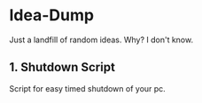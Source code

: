 # Idea-Dump
Just a landfill of random ideas. Why? I don't know.


## 1. Shutdown Script

Script for easy timed shutdown of your pc.

